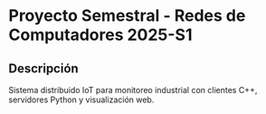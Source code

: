 # Proyecto Semestral - Redes de Computadores 2025-S1

## Descripción
Sistema distribuido IoT para monitoreo industrial con clientes C++, servidores Python y visualización web.
